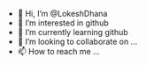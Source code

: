 - 👋 Hi, I’m @LokeshDhana
- 👀 I’m interested in github
- 🌱 I’m currently learning github
- 💞️ I’m looking to collaborate on ...
- 📫 How to reach me ...

<!---
LokeshDhana/LokeshDhana is a ✨ special ✨ repository because its `README.md` (this file) appears on your GitHub profile.
You can click the Preview link to take a look at your changes.
--->
